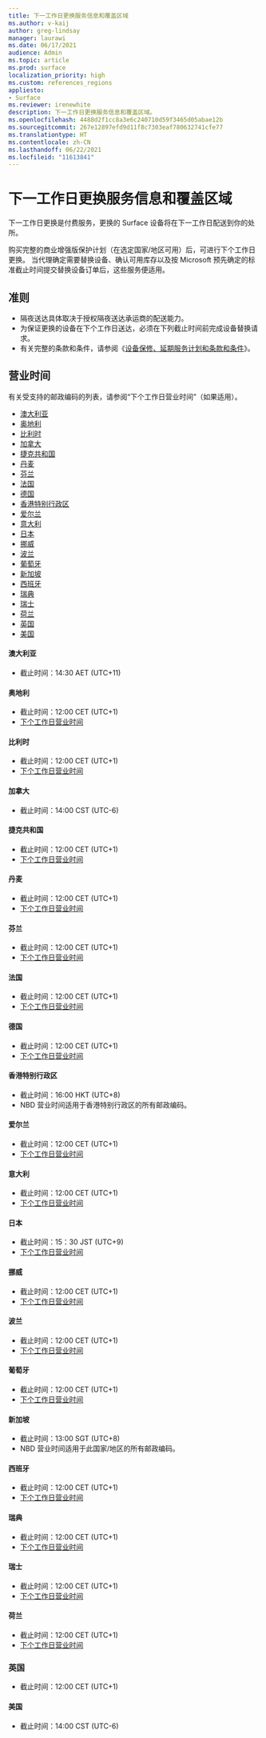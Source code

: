 ```yaml
---
title: 下一工作日更换服务信息和覆盖区域
ms.author: v-kaij
author: greg-lindsay
manager: laurawi
ms.date: 06/17/2021
audience: Admin
ms.topic: article
ms.prod: surface
localization_priority: high
ms.custom: references_regions
appliesto:
- Surface
ms.reviewer: irenewhite
description: 下一工作日更换服务信息和覆盖区域。
ms.openlocfilehash: 4488d2f1cc8a3e6c240710d59f3465d05abae12b
ms.sourcegitcommit: 267e12897efd9d11f8c7303eaf780632741cfe77
ms.translationtype: HT
ms.contentlocale: zh-CN
ms.lasthandoff: 06/22/2021
ms.locfileid: "11613841"
---
```

# <a name="next-business-day-replacement-information--coverage-areas"></a>下一工作日更换服务信息和覆盖区域

下一工作日更换是付费服务​​，更换的 Surface 设备将在下一工作日配送到你的处所。 

购买完整的商业增强版保护计划（在选定国家/地区可用）后，可进行下个工作日更换。 当代理确定需要替换设备、确认可用库存以及按 Microsoft 预先确定的标准截止时间提交替换设备订单后，这些服务便适用。 

## <a name="guidelines"></a>准则

- 隔夜送达具体取决于授权隔夜送达承运商的配送能力。
- 为保证更换的设备在下个工作日送达，必须在下列截止时间前完成设备替换请求。
- 有关完整的条款和条件，请参阅《[设备保修、延期服务计划和条款和条件](https://support.microsoft.com/topic/warranties-extended-service-plans-and-terms-conditions-for-your-device-eedf7a23-84a7-1a47-480b-0e10503eedf5)》。

## <a name="coverage"></a>营业时间

有关受支持的邮政编码的列表，请参阅“下个工作日营业时间”（如果适用）。 

- [澳大利亚](#australia)
- [奥地利](#austria)
- [比利时](#belgium)
- [加拿大](#canada)
- [捷克共和国](#czech-republic)
- [丹麦](#denmark)
- [芬兰](#finland)
- [法国](#france)
- [德国](#germany)
- [香港特别行政区](#hong-kong)
- [爱尔兰](#ireland)
- [意大利](#italy)
- [日本](#japan)
- [挪威](#norway)
- [波兰](#poland)
- [葡萄牙](#portugal)
- [新加坡](#singapore)
- [西班牙](#spain)
- [瑞典](#sweden)
- [瑞士](#switzerland)
- [荷兰](#the-netherlands)
- [英国](#united-kingdom)
- [美国](#united-states)


#### <a name="australia"></a>澳大利亚

- 截止时间：14:30 AET (UTC+11)

#### <a name="austria"></a>奥地利

- 截止时间：12:00 CET (UTC+1)
- [下个工作日营业时间](https://download.microsoft.com/download/5/7/5/575447e3-70c1-468b-a714-22d3cded7a6e/NBD%20Coverage%20-%20Austria%20Post%20Codes%20030321.xlsx)

#### <a name="belgium"></a>比利时

- 截止时间：12:00 CET (UTC+1)
- [下个工作日营业时间](https://download.microsoft.com/download/f/b/9/fb95d99c-1403-4ecf-bbde-0bab2af2c2ce/NBD%20Coverage%20-%20Belgium%20Post%20Codes%20030321.xlsx)

#### <a name="canada"></a>加拿大

- 截止时间：14:00 CST (UTC-6)

#### <a name="czech-republic"></a>捷克共和国

- 截止时间：12:00 CET (UTC+1)
- [下个工作日营业时间](https://download.microsoft.com/download/9/2/6/926014cb-38b2-4270-b841-d3dc56f6e341/NBD%20Coverage%20-%20Czech%20Republic%20Post%20Codes%20042821.xlsx)

#### <a name="denmark"></a>丹麦 

- 截止时间：12:00 CET (UTC+1) 
- [下个工作日营业时间](https://download.microsoft.com/download/9/e/6/9e6b4db6-b9f6-412e-a296-a10b5bc6e591/NBD%20Coverage%20-%20Denmark%20Post%20Codes%20030321.xlsx)

#### <a name="finland"></a>芬兰

- 截止时间：12:00 CET (UTC+1)
- [下个工作日营业时间](https://download.microsoft.com/download/b/d/d/bddd01a3-6f8e-4bd2-9549-4dbf0a5aee86/NBD%20Coverage%20-%20Finland%20Post%20Codes%20030321.xlsx)

#### <a name="france"></a>法国

- 截止时间：12:00 CET (UTC+1)
- [下个工作日营业时间](https://download.microsoft.com/download/7/b/0/7b0fa1bb-4c75-474a-83be-6d55e0fa719f/NBD%20Coverage%20-%20France%20Postal%20Codes%20042821.xlsx)

#### <a name="germany"></a>德国

- 截止时间：12:00 CET (UTC+1)
- [下个工作日营业时间](https://download.microsoft.com/download/d/4/f/d4f6c11f-ada2-4400-b502-2e722644427b/NBD%20Coverage%20-%20Germany%20Post%20Codes%20042821.xlsx)

#### <a name="hong-kong"></a>香港特别行政区

- 截止时间：16:00 HKT (UTC+8) 
- NBD 营业时间适用于香港特别行政区的所有邮政编码。

#### <a name="ireland"></a>爱尔兰

- 截止时间：12:00 CET (UTC+1)
- [下个工作日营业时间](https://download.microsoft.com/download/d/6/f/d6f05276-3657-49d3-8871-a2e445b686ef/NBD%20Coverage%20-%20Ireland%20Post%20Codes%20030321.xlsx)

#### <a name="italy"></a>意大利

- 截止时间：12:00 CET (UTC+1)
- [下个工作日营业时间](https://download.microsoft.com/download/6/9/a/69a57c96-f4ce-4f93-a99a-2469ed737351/NBD%20Coverage%20-%20Italy%20Post%20Codes%20030321.xlsx)

#### <a name="japan"></a>日本

- 截止时间：15：30 JST (UTC+9) 
- [下个工作日营业时间](https://download.microsoft.com/download/c/7/8/c781a035-19f7-4563-9dd9-e8c5f3713342/NBD%20Coverage%20-%20Japan%20Post%20Codes%20060121.xlsx)

#### <a name="norway"></a>挪威

- 截止时间：12:00 CET (UTC+1)
- [下个工作日营业时间](https://download.microsoft.com/download/2/8/0/2803e50f-b7fb-431a-9eb9-efba7fb32260/NBD%20Coverage%20-%20Norway%20Post%20Codes%20032521.xlsx)

#### <a name="poland"></a>波兰

- 截止时间：12:00 CET (UTC+1)
- [下个工作日营业时间](https://download.microsoft.com/download/f/e/8/fe8b9b43-5f72-4cf1-971d-78dd46f8ea1c/NBD%20Coverage%20-%20Poland%20Post%20Codes%20042821.xlsx
)

#### <a name="portugal"></a>葡萄牙

- 截止时间：12:00 CET (UTC+1)
- [下个工作日营业时间](https://download.microsoft.com/download/5/1/4/5146ceeb-651c-4b10-afeb-ea1abb733e33/NBD%20Coverage%20-%20Portugal%20Post%20Codes%20030321.xlsx)

#### <a name="singapore"></a>新加坡

- 截止时间：13:00 SGT (UTC+8) 
- NBD 营业时间适用于此国家/地区的所有邮政编码。

#### <a name="spain"></a>西班牙

- 截止时间：12:00 CET (UTC+1)
- [下个工作日营业时间](https://download.microsoft.com/download/6/1/d/61da1e35-e17e-4a67-ab81-27cf7a21f91b/NBD%20Coverage-%20Spain%20Post%20Codes%20030321.xlsx)

#### <a name="sweden"></a>瑞典

- 截止时间：12:00 CET (UTC+1)
- [下个工作日营业时间](https://download.microsoft.com/download/3/c/8/3c8a0591-2ee9-4742-835f-86b8c79b986f/NBD%20Coverage%20-%20Sweden%20Post%20Codes%20030321.xlsx)

#### <a name="switzerland"></a>瑞士

- 截止时间：12:00 CET (UTC+1)
- [下个工作日营业时间](https://download.microsoft.com/download/e/6/9/e69789ca-4617-4b23-afb2-09529f320de3/NBD%20Coverage%20-%20Switzerland%20Post%20Codes%20030321%20update.xlsx)

#### <a name="the-netherlands"></a>荷兰

- 截止时间：12:00 CET (UTC+1)
- [下个工作日营业时间](https://download.microsoft.com/download/6/3/f/63f2ff4c-3b8f-465e-9498-0878f7ba70f3/NBD%20Coverage%20-%20Netherlands%20Post%20Codes%20042821.xlsx)

### <a name="united-kingdom"></a>英国

- 截止时间：12:00 CET (UTC+1)

#### <a name="united-states"></a>美国 

- 截止时间：14:00 CST (UTC-6)
